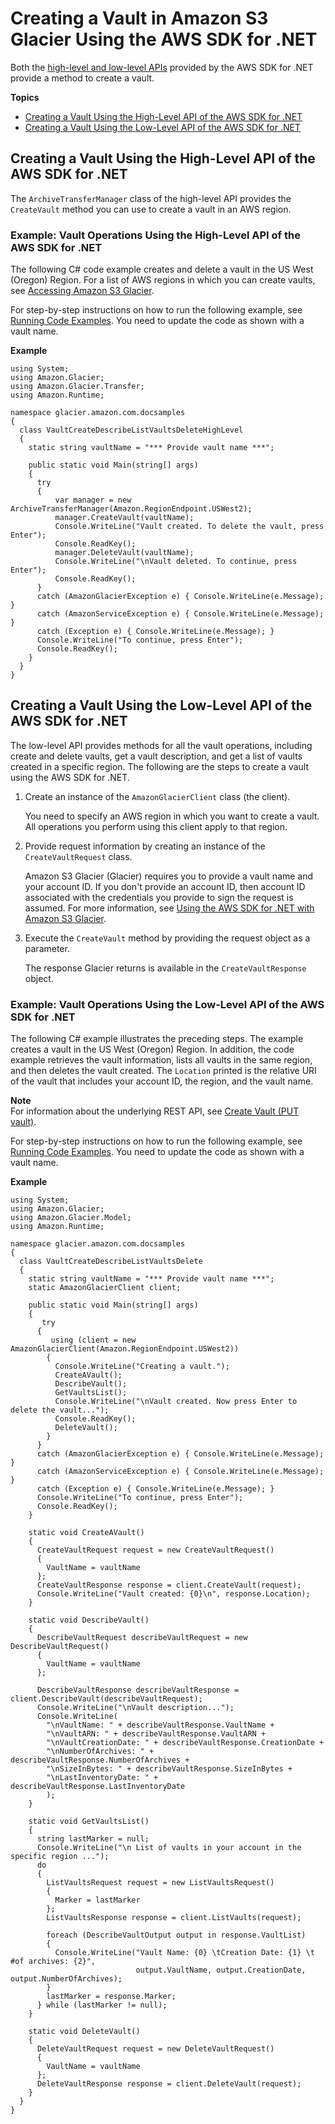 # Creating a Vault in Amazon S3 Glacier Using the AWS SDK for \.NET<a name="creating-vaults-dotnet-sdk"></a>

Both the [high\-level and low\-level APIs](using-aws-sdk.md) provided by the AWS SDK for \.NET provide a method to create a vault\.

**Topics**
+ [Creating a Vault Using the High\-Level API of the AWS SDK for \.NET](#create-vault-dotnet-highlevel)
+ [Creating a Vault Using the Low\-Level API of the AWS SDK for \.NET](#create-vault-dotnet-lowlevel)

## Creating a Vault Using the High\-Level API of the AWS SDK for \.NET<a name="create-vault-dotnet-highlevel"></a>

The `ArchiveTransferManager` class of the high\-level API provides the `CreateVault` method you can use to create a vault in an AWS region\.

### Example: Vault Operations Using the High\-Level API of the AWS SDK for \.NET<a name="vault-operations-example-dotnet-highlevel"></a>

The following C\# code example creates and delete a vault in the US West \(Oregon\) Region\. For a list of AWS regions in which you can create vaults, see [Accessing Amazon S3 Glacier](amazon-glacier-accessing.md)\. 

For step\-by\-step instructions on how to run the following example, see [Running Code Examples](using-aws-sdk-for-dot-net.md#setting-up-and-testing-sdk-dotnet)\. You need to update the code as shown with a vault name\. 

**Example**  

```
using System;
using Amazon.Glacier;
using Amazon.Glacier.Transfer;
using Amazon.Runtime;

namespace glacier.amazon.com.docsamples
{
  class VaultCreateDescribeListVaultsDeleteHighLevel
  {
    static string vaultName = "*** Provide vault name ***";

    public static void Main(string[] args)
    {
      try
      {
          var manager = new ArchiveTransferManager(Amazon.RegionEndpoint.USWest2);
          manager.CreateVault(vaultName);
          Console.WriteLine("Vault created. To delete the vault, press Enter");
          Console.ReadKey();
          manager.DeleteVault(vaultName);
          Console.WriteLine("\nVault deleted. To continue, press Enter");
          Console.ReadKey();
      }
      catch (AmazonGlacierException e) { Console.WriteLine(e.Message); }
      catch (AmazonServiceException e) { Console.WriteLine(e.Message); }
      catch (Exception e) { Console.WriteLine(e.Message); }
      Console.WriteLine("To continue, press Enter");
      Console.ReadKey();
    }
  }
}
```

## Creating a Vault Using the Low\-Level API of the AWS SDK for \.NET<a name="create-vault-dotnet-lowlevel"></a>

The low\-level API provides methods for all the vault operations, including create and delete vaults, get a vault description, and get a list of vaults created in a specific region\. The following are the steps to create a vault using the AWS SDK for \.NET\. 

1. Create an instance of the `AmazonGlacierClient` class \(the client\)\. 

   You need to specify an AWS region in which you want to create a vault\. All operations you perform using this client apply to that region\.

1. Provide request information by creating an instance of the `CreateVaultRequest` class\.

    Amazon S3 Glacier \(Glacier\) requires you to provide a vault name and your account ID\. If you don't provide an account ID, then account ID associated with the credentials you provide to sign the request is assumed\. For more information, see [Using the AWS SDK for \.NET with Amazon S3 Glacier](using-aws-sdk-for-dot-net.md)\. 

1. Execute the `CreateVault` method by providing the request object as a parameter\. 

   The response Glacier returns is available in the `CreateVaultResponse` object\.

### Example: Vault Operations Using the Low\-Level API of the AWS SDK for \.NET<a name="vault-operations-example-dotnet-lowlevel"></a>

The following C\# example illustrates the preceding steps\. The example creates a vault in the US West \(Oregon\) Region\. In addition, the code example retrieves the vault information, lists all vaults in the same region, and then deletes the vault created\. The `Location` printed is the relative URI of the vault that includes your account ID, the region, and the vault name\.

**Note**  
For information about the underlying REST API, see [Create Vault \(PUT vault\)](api-vault-put.md)\. 

For step\-by\-step instructions on how to run the following example, see [Running Code Examples](using-aws-sdk-for-dot-net.md#setting-up-and-testing-sdk-dotnet)\. You need to update the code as shown with a vault name\. 

**Example**  

```
using System;
using Amazon.Glacier;
using Amazon.Glacier.Model;
using Amazon.Runtime;

namespace glacier.amazon.com.docsamples
{
  class VaultCreateDescribeListVaultsDelete
  {
    static string vaultName = "*** Provide vault name ***";
    static AmazonGlacierClient client;

    public static void Main(string[] args)
    {
       try
      {
         using (client = new AmazonGlacierClient(Amazon.RegionEndpoint.USWest2))
        {
          Console.WriteLine("Creating a vault.");
          CreateAVault();
          DescribeVault();
          GetVaultsList();
          Console.WriteLine("\nVault created. Now press Enter to delete the vault...");
          Console.ReadKey();
          DeleteVault();
        }
      }
      catch (AmazonGlacierException e) { Console.WriteLine(e.Message); }
      catch (AmazonServiceException e) { Console.WriteLine(e.Message); }
      catch (Exception e) { Console.WriteLine(e.Message); }
      Console.WriteLine("To continue, press Enter");
      Console.ReadKey();
    }

    static void CreateAVault()
    {
      CreateVaultRequest request = new CreateVaultRequest()
      {
        VaultName = vaultName
      };
      CreateVaultResponse response = client.CreateVault(request);
      Console.WriteLine("Vault created: {0}\n", response.Location); 
    }

    static void DescribeVault()
    {
      DescribeVaultRequest describeVaultRequest = new DescribeVaultRequest()
      {
        VaultName = vaultName
      };
   
      DescribeVaultResponse describeVaultResponse = client.DescribeVault(describeVaultRequest);
      Console.WriteLine("\nVault description...");
      Console.WriteLine(
        "\nVaultName: " + describeVaultResponse.VaultName +
        "\nVaultARN: " + describeVaultResponse.VaultARN +
        "\nVaultCreationDate: " + describeVaultResponse.CreationDate +
        "\nNumberOfArchives: " + describeVaultResponse.NumberOfArchives +
        "\nSizeInBytes: " + describeVaultResponse.SizeInBytes +
        "\nLastInventoryDate: " + describeVaultResponse.LastInventoryDate 
        );
    }

    static void GetVaultsList()
    {
      string lastMarker = null;
      Console.WriteLine("\n List of vaults in your account in the specific region ...");
      do
      {
        ListVaultsRequest request = new ListVaultsRequest()
        {
          Marker = lastMarker
        };
        ListVaultsResponse response = client.ListVaults(request);
         
        foreach (DescribeVaultOutput output in response.VaultList)
        {
          Console.WriteLine("Vault Name: {0} \tCreation Date: {1} \t #of archives: {2}",
                            output.VaultName, output.CreationDate, output.NumberOfArchives); 
        }
        lastMarker = response.Marker;
      } while (lastMarker != null);
    }

    static void DeleteVault()
    {
      DeleteVaultRequest request = new DeleteVaultRequest()
      {
        VaultName = vaultName
      };
      DeleteVaultResponse response = client.DeleteVault(request);
    }
  }
}
```